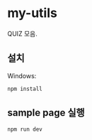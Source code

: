 # my-utils


QUIZ 모음.

## 설치


Windows:

```sh
npm install
```

## sample page  실행 
```sh
npm run dev
```
